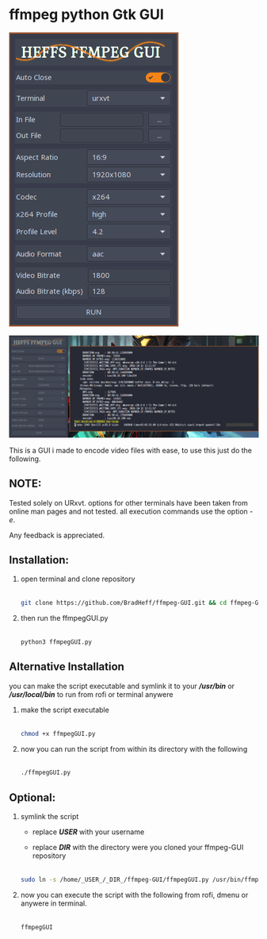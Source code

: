 # ffmpeg python Gtk GUI 

![screenshot](https://github.com/BradHeff/ffmpeg-GUI/blob/master/image.png)

![screenshot](https://github.com/BradHeff/ffmpeg-GUI/blob/master/image2.png)

This is a GUI i made to encode video files with ease, to use this just do the following.

NOTE:
----

Tested solely on URxvt. options for other terminals have been taken from online man pages and not tested. all execution commands use the option _-e_. 

Any feedback is appreciated.

Installation:
---

1. open terminal and clone repository

	```bash

	git clone https://github.com/BradHeff/ffmpeg-GUI.git && cd ffmpeg-GUI

	```

2. then run the ffmpegGUI.py

	```bash

	python3 ffmpegGUI.py

	```


Alternative Installation
------

you can make the script executable and symlink it to your **_/usr/bin_** or **_/usr/local/bin_** to run from rofi or terminal anywere

1. make the script executable

	```bash 

	chmod +x ffmpegGUI.py

	```



2. now you can run the script from within its directory with the following

	```bash
	
	./ffmpegGUI.py
	
	```
	

Optional:
---

1. symlink the script

	* replace **_USER_** with your username

	* replace **_DIR_** with the directory were you cloned your ffmpeg-GUI repository

	```bash

	sudo ln -s /home/_USER_/_DIR_/ffmpeg-GUI/ffmpegGUI.py /usr/bin/ffmpegGUI

	```

2. now you can execute the script with the following from rofi, dmenu or anywere in terminal.

	```bash

	ffmpegGUI

	```

